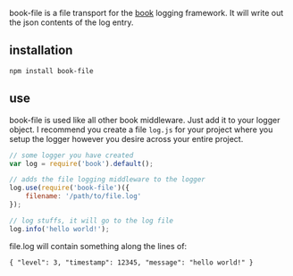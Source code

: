 book-file is a file transport for the [book](https://github.com/shtylman/node-book) logging framework. It will write out the json contents of the log entry.

## installation ##

```
npm install book-file
```

## use ##

book-file is used like all other book middleware. Just add it to your logger object. I recommend you create a file ```log.js``` for your project where you setup the logger however you desire across your entire project.

```javascript
// some logger you have created
var log = require('book').default();

// adds the file logging middleware to the logger
log.use(require('book-file')({
    filename: '/path/to/file.log'
});

// log stuffs, it will go to the log file
log.info('hello world!');
```

file.log will contain something along the lines of:

```
{ "level": 3, "timestamp": 12345, "message": "hello world!" }
```
